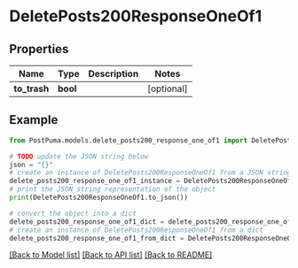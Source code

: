 # DeletePosts200ResponseOneOf1


## Properties

Name | Type | Description | Notes
------------ | ------------- | ------------- | -------------
**to_trash** | **bool** |  | [optional] 

## Example

```python
from PostPuma.models.delete_posts200_response_one_of1 import DeletePosts200ResponseOneOf1

# TODO update the JSON string below
json = "{}"
# create an instance of DeletePosts200ResponseOneOf1 from a JSON string
delete_posts200_response_one_of1_instance = DeletePosts200ResponseOneOf1.from_json(json)
# print the JSON string representation of the object
print(DeletePosts200ResponseOneOf1.to_json())

# convert the object into a dict
delete_posts200_response_one_of1_dict = delete_posts200_response_one_of1_instance.to_dict()
# create an instance of DeletePosts200ResponseOneOf1 from a dict
delete_posts200_response_one_of1_from_dict = DeletePosts200ResponseOneOf1.from_dict(delete_posts200_response_one_of1_dict)
```
[[Back to Model list]](../README.md#documentation-for-models) [[Back to API list]](../README.md#documentation-for-api-endpoints) [[Back to README]](../README.md)


